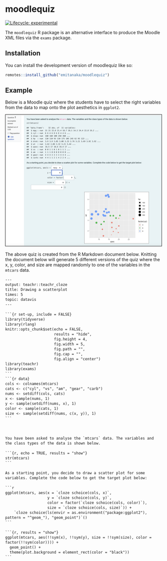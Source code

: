
<!-- README.md is generated from README.Rmd. Please edit that file -->

# moodlequiz

<!-- badges: start -->

[![Lifecycle:
experimental](https://img.shields.io/badge/lifecycle-experimental-orange.svg)](https://lifecycle.r-lib.org/articles/stages.html#experimental)
<!-- badges: end -->

The `moodlequiz` R package is an alternative interface to produce the
Moodle XML files via the `exams` package.

## Installation

You can install the development version of moodlequiz like so:

``` r
remotes::install_github("emitanaka/moodlequiz")
```

## Example

Below is a Moodle quiz where the students have to select the right
variables from the data to map onto the plot aesthetics in `ggplot2`.

<img src="man/quiz-screenshot.png" style="border:1px solid black;" />

The above quiz is created from the R Markdown document below. Knitting
the document below will generate 5 different versions of the quiz where
the x, y, color, and size are mapped randomly to one of the variables in
the `mtcars` data.

    ---
    output: teachr::teachr_cloze
    title: Drawing a scatterplot
    times: 5
    topic: datavis
    ---

    ```{r set-up, include = FALSE}
    library(tidyverse)
    library(rlang)
    knitr::opts_chunk$set(echo = FALSE,
                          results = "hide",
                          fig.height = 4, 
                          fig.width = 5,
                          fig.path = "",
                          fig.cap = "",
                          fig.align = "center")
    library(teachr)
    library(exams)
    ```
    ```{r data}
    cols <- colnames(mtcars)
    cats <- c("cyl", "vs", "am", "gear", "carb")
    nums <- setdiff(cols, cats)
    x <- sample(nums, 1)
    y <- sample(setdiff(nums, x), 1)
    color <- sample(cats, 1)
    size <- sample(setdiff(nums, c(x, y)), 1)
    ```



    You have been asked to analyse the `mtcars` data. The variables and the class types of the data is shown below.

    ```{r, echo = TRUE, results = "show"}
    str(mtcars)
    ```

    As a starting point, you decide to draw a scatter plot for some variables. Complete the code below to get the target plot below:

    ```r
    ggplot(mtcars, aes(x = `cloze schoice(cols, x)`, 
                       y = `cloze schoice(cols, y)`,
                       color = factor(`cloze schoice(cols, color)`),
                       size = `cloze schoice(cols, size)`)) +
        `cloze schoice(ls(envir = as.environment("package:ggplot2"), pattern = "^geom_"), "geom_point")`()
    ```

    ```{r, results = "show"}
    ggplot(mtcars, aes(!!sym(x), !!sym(y), size = !!sym(size), color = factor(!!sym(color)))) + 
      geom_point() +
      theme(plot.background = element_rect(color = "black"))
    ```
